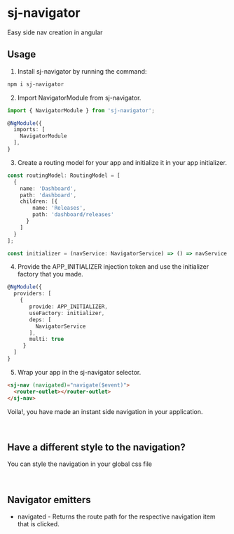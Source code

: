 # sj-navigator
Easy side nav creation in angular

## Usage 
1. Install sj-navigator by running the command:
```sh
npm i sj-navigator
```
2. Import NavigatorModule from sj-navigator.
```typescript
import { NavigatorModule } from 'sj-navigator';

@NgModule({
  imports: [
    NavigatorModule
  ],
}
```
3. Create a routing model for your app and initialize it in your app initializer.
```typescript
const routingModel: RoutingModel = [
  {
    name: 'Dashboard',
    path: 'dashboard',
    children: [{
        name: 'Releases',
        path: 'dashboard/releases'
      }
    ]
  }
];

const initializer = (navService: NavigatorService) => () => navService.init(routingModel);
```
4. Provide the APP_INITIALIZER injection token and use the initializer factory that you made.
```typescript
@NgModule({
  providers: [
    {
       provide: APP_INITIALIZER,
       useFactory: initializer,
       deps: [
         NavigatorService
       ],
       multi: true
     }
  ]
}
```
5. Wrap your app in the sj-navigator selector.
```html
<sj-nav (navigated)="navigate($event)">
  <router-outlet></router-outlet>
</sj-nav>
```
Voila!, you have made an instant side navigation in your application.

<br />

## Have a different style to the navigation?
You can style the navigation in your global css file

<br/>

## Navigator emitters
* navigated - Returns the route path for the respective navigation item that is clicked. 
